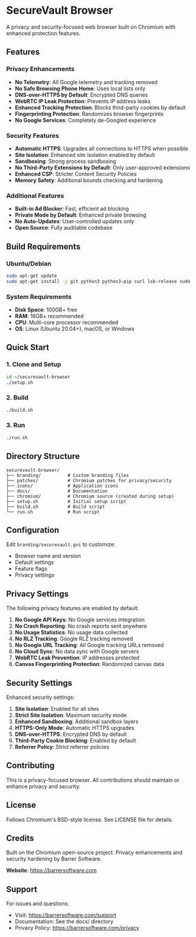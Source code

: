 # SecureVault Browser

A privacy and security-focused web browser built on Chromium with enhanced protection features.

## Features

### Privacy Enhancements
- **No Telemetry**: All Google telemetry and tracking removed
- **No Safe Browsing Phone Home**: Uses local lists only
- **DNS-over-HTTPS by Default**: Encrypted DNS queries
- **WebRTC IP Leak Protection**: Prevents IP address leaks
- **Enhanced Tracking Protection**: Blocks third-party cookies by default
- **Fingerprinting Protection**: Randomizes browser fingerprints
- **No Google Services**: Completely de-Googled experience

### Security Features
- **Automatic HTTPS**: Upgrades all connections to HTTPS when possible
- **Site Isolation**: Enhanced site isolation enabled by default
- **Sandboxing**: Strong process sandboxing
- **No Third-Party Extensions by Default**: Only user-approved extensions
- **Enhanced CSP**: Stricter Content Security Policies
- **Memory Safety**: Additional bounds checking and hardening

### Additional Features
- **Built-in Ad Blocker**: Fast, efficient ad blocking
- **Private Mode by Default**: Enhanced private browsing
- **No Auto-Updates**: User-controlled updates only
- **Open Source**: Fully auditable codebase

## Build Requirements

### Ubuntu/Debian
```bash
sudo apt-get update
sudo apt-get install -y git python3 python3-pip curl lsb-release sudo
```

### System Requirements
- **Disk Space**: 100GB+ free
- **RAM**: 16GB+ recommended
- **CPU**: Multi-core processor recommended
- **OS**: Linux (Ubuntu 20.04+), macOS, or Windows

## Quick Start

### 1. Clone and Setup
```bash
cd ~/securevault-browser
./setup.sh
```

### 2. Build
```bash
./build.sh
```

### 3. Run
```bash
./run.sh
```

## Directory Structure

```
securevault-browser/
├── branding/          # Custom branding files
├── patches/           # Chromium patches for privacy/security
├── icons/             # Application icons
├── docs/              # Documentation
├── chromium/          # Chromium source (created during setup)
├── setup.sh           # Initial setup script
├── build.sh           # Build script
└── run.sh             # Run script
```

## Configuration

Edit `branding/securevault.gni` to customize:
- Browser name and version
- Default settings
- Feature flags
- Privacy settings

## Privacy Settings

The following privacy features are enabled by default:

1. **No Google API Keys**: No Google services integration
2. **No Crash Reporting**: No crash reports sent anywhere
3. **No Usage Statistics**: No usage data collected
4. **No RLZ Tracking**: Google RLZ tracking removed
5. **No Google URL Tracking**: All Google tracking URLs removed
6. **No Cloud Sync**: No data sync with Google servers
7. **WebRTC Leak Prevention**: IP addresses protected
8. **Canvas Fingerprinting Protection**: Randomized canvas data

## Security Settings

Enhanced security settings:

1. **Site Isolation**: Enabled for all sites
2. **Strict Site Isolation**: Maximum security mode
3. **Enhanced Sandboxing**: Additional sandbox layers
4. **HTTPS-Only Mode**: Automatic HTTPS upgrades
5. **DNS-over-HTTPS**: Encrypted DNS by default
6. **Third-Party Cookie Blocking**: Enabled by default
7. **Referrer Policy**: Strict referrer policies

## Contributing

This is a privacy-focused browser. All contributions should maintain or enhance privacy and security.

## License

Follows Chromium's BSD-style license. See LICENSE file for details.

## Credits

Built on the Chromium open-source project.
Privacy enhancements and security hardening by Barrer Software.

**Website**: https://barrersoftware.com

## Support

For issues and questions:
- Visit: https://barrersoftware.com/support
- Documentation: See the docs/ directory
- Privacy Policy: https://barrersoftware.com/privacy
